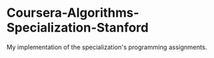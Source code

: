 # Coursera-Algorithms-Specialization-Stanford

My implementation of the specialization's programming assignments.
